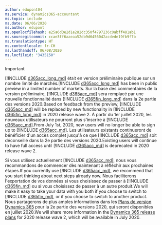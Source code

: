 ```yaml
---
author: edupont04
ms.service: dynamics365-accountant
ms.topic: include
ms.date: 06/06/2020
ms.author: edupont
ms.openlocfilehash: e25a6d3e2d1e282dc350f4797236c0abff481ab1
ms.sourcegitcommit: ccae3ff6aaeaa52db9d6456042acdede19fb9f7b
ms.translationtype: HT
ms.contentlocale: fr-CH
ms.lasthandoff: 06/08/2020
ms.locfileid: "3435150"
---
```

> [!IMPORTANT]
> <span data-ttu-id="919fa-101">[!INCLUDE [d365acc_long_md](d365acc_long_md.md)] était en version préliminaire publique sur un nombre limité de marchés.</span><span class="sxs-lookup"><span data-stu-id="919fa-101">[!INCLUDE [d365acc_long_md](d365acc_long_md.md)] has been in public preview in a limited number of markets.</span></span> <span data-ttu-id="919fa-102">Sur la base des commentaires de la version préliminaire, [!INCLUDE [d365acc_md](d365acc_md.md)] sera remplacé par une nouvelle fonctionnalité dans [!INCLUDE [d365fin_long_md](d365fin_long_md.md)] dans la 2e partie des versions 2020.</span><span class="sxs-lookup"><span data-stu-id="919fa-102">Based on feedback from the preview, [!INCLUDE [d365acc_md](d365acc_md.md)] will be replaced by new functionality in [!INCLUDE [d365fin_long_md](d365fin_long_md.md)] in 2020 release wave 2.</span></span> <span data-ttu-id="919fa-103">À partir du 1er juillet 2020, les nouveaux utilisateurs ne pourront plus s'inscrire à [!INCLUDE [d365acc_md](d365acc_md.md)].</span><span class="sxs-lookup"><span data-stu-id="919fa-103">From July 1st, 2020, new users will no longer be able to sign up to [!INCLUDE [d365acc_md](d365acc_md.md)].</span></span> <span data-ttu-id="919fa-104">Les utilisateurs existants continueront de bénéficier d'un accès complet jusqu'à ce que [!INCLUDE [d365acc_md](d365acc_md.md)] soit déconseillé dans la 2e partie des versions 2020.</span><span class="sxs-lookup"><span data-stu-id="919fa-104">Existing users will continue to have full access until [!INCLUDE [d365acc_md](d365acc_md.md)] is deprecated in 2020 release wave 2.</span></span>  

<span data-ttu-id="919fa-105">Si vous utilisez actuellement [!INCLUDE [d365acc_md](d365acc_md.md)], nous vous recommandons de commencer dès maintenant à réfléchir aux prochaines étapes.</span><span class="sxs-lookup"><span data-stu-id="919fa-105">If you currently use [!INCLUDE [d365acc_md](d365acc_md.md)], we recommend that you start thinking about next steps already now.</span></span> <span data-ttu-id="919fa-106">Nous faciliterons l'exportation de vos données si vous choisissez de passer à [!INCLUDE [d365fin_md](d365fin_md.md)] ou si vous choisissez de passer à un autre produit.</span><span class="sxs-lookup"><span data-stu-id="919fa-106">We will make it easy to take your data with you both if you choose to switch to [!INCLUDE [d365fin_md](d365fin_md.md)], or if you choose to switch to another product.</span></span> <span data-ttu-id="919fa-107">Nous partagerons de plus amples informations dans les [Plans de version Dynamics 365](/dynamics365/release-plans/) pour la 2e partie des versions 2020, qui seront disponibles en juillet 2020.</span><span class="sxs-lookup"><span data-stu-id="919fa-107">We will share more information in the [Dynamics 365 release plans](/dynamics365/release-plans/) for 2020 release wave 2, which will be available in July 2020.</span></span>
